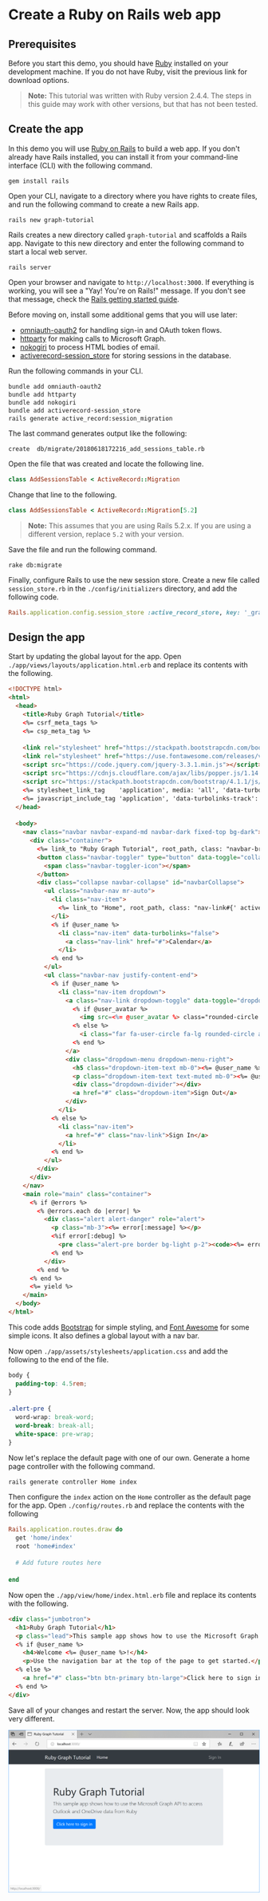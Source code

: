 # Create a Ruby on Rails web app

## Prerequisites

Before you start this demo, you should have [Ruby](https://www.ruby-lang.org/en/downloads/) installed on your development machine. If you do not have Ruby, visit the previous link for download options.

> **Note:** This tutorial was written with Ruby version 2.4.4. The steps in this guide may work with other versions, but that has not been tested.

## Create the app

In this demo you will use [Ruby on Rails](https://rubyonrails.org/) to build a web app. If you don't already have Rails installed, you can install it from your command-line interface (CLI) with the following command.

```Shell
gem install rails
```

Open your CLI, navigate to a directory where you have rights to create files, and run the following command to create a new Rails app.

```Shell
rails new graph-tutorial
```

Rails creates a new directory called `graph-tutorial` and scaffolds a Rails app. Navigate to this new directory and enter the following command to start a local web server.

```Shell
rails server
```

Open your browser and navigate to `http://localhost:3000`. If everything is working, you will see a "Yay! You're on Rails!" message. If you don't see that message, check the [Rails getting started guide](http://guides.rubyonrails.org/).

Before moving on, install some additional gems that you will use later:

- [omniauth-oauth2](https://github.com/omniauth/omniauth-oauth2) for handling sign-in and OAuth token flows.
- [httparty](https://github.com/jnunemaker/httpartyt) for making calls to Microsoft Graph.
- [nokogiri](https://github.com/sparklemotion/nokogiri) to process HTML bodies of email.
- [activerecord-session_store](https://github.com/rails/activerecord-session_store) for storing sessions in the database.

Run the following commands in your CLI.

```Shell
bundle add omniauth-oauth2
bundle add httparty
bundle add nokogiri
bundle add activerecord-session_store
rails generate active_record:session_migration
```

The last command generates output like the following:

```Shell
create  db/migrate/20180618172216_add_sessions_table.rb
```

Open the file that was created and locate the following line.

```ruby
class AddSessionsTable < ActiveRecord::Migration
```

Change that line to the following.

```ruby
class AddSessionsTable < ActiveRecord::Migration[5.2]
```

> **Note:** This assumes that you are using Rails 5.2.x. If you are using a different version, replace `5.2` with your version.

Save the file and run the following command.

```Shell
rake db:migrate
```

Finally, configure Rails to use the new session store. Create a new file called `session_store.rb` in the `./config/initializers` directory, and add the following code.

```ruby
Rails.application.config.session_store :active_record_store, key: '_graph_app_session'
```

## Design the app

Start by updating the global layout for the app. Open `./app/views/layouts/application.html.erb` and replace its contents with the following.

```html
<!DOCTYPE html>
<html>
  <head>
    <title>Ruby Graph Tutorial</title>
    <%= csrf_meta_tags %>
    <%= csp_meta_tag %>

    <link rel="stylesheet" href="https://stackpath.bootstrapcdn.com/bootstrap/4.1.1/css/bootstrap.min.css" integrity="sha384-WskhaSGFgHYWDcbwN70/dfYBj47jz9qbsMId/iRN3ewGhXQFZCSftd1LZCfmhktB" crossorigin="anonymous">
    <link rel="stylesheet" href="https://use.fontawesome.com/releases/v5.1.0/css/all.css" integrity="sha384-lKuwvrZot6UHsBSfcMvOkWwlCMgc0TaWr+30HWe3a4ltaBwTZhyTEggF5tJv8tbt" crossorigin="anonymous">
    <script src="https://code.jquery.com/jquery-3.3.1.min.js"></script>
    <script src="https://cdnjs.cloudflare.com/ajax/libs/popper.js/1.14.3/umd/popper.min.js" integrity="sha384-ZMP7rVo3mIykV+2+9J3UJ46jBk0WLaUAdn689aCwoqbBJiSnjAK/l8WvCWPIPm49" crossorigin="anonymous"></script>
    <script src="https://stackpath.bootstrapcdn.com/bootstrap/4.1.1/js/bootstrap.min.js" integrity="sha384-smHYKdLADwkXOn1EmN1qk/HfnUcbVRZyYmZ4qpPea6sjB/pTJ0euyQp0Mk8ck+5T" crossorigin="anonymous"></script>
    <%= stylesheet_link_tag    'application', media: 'all', 'data-turbolinks-track': 'reload' %>
    <%= javascript_include_tag 'application', 'data-turbolinks-track': 'reload' %>
  </head>

  <body>
    <nav class="navbar navbar-expand-md navbar-dark fixed-top bg-dark">
      <div class="container">
        <%= link_to "Ruby Graph Tutorial", root_path, class: "navbar-brand" %>
        <button class="navbar-toggler" type="button" data-toggle="collapse" data-target="#navbarCollapse" aria-controls="navbarCollapse" aria-expanded="false" aria-label="Toggle navigation">
          <span class="navbar-toggler-icon"></span>
        </button>
        <div class="collapse navbar-collapse" id="navbarCollapse">
          <ul class="navbar-nav mr-auto">
            <li class="nav-item">
              <%= link_to "Home", root_path, class: "nav-link#{' active' if controller.controller_name == 'home'}" %>
            </li>
            <% if @user_name %>
              <li class="nav-item" data-turbolinks="false">
                <a class="nav-link" href="#">Calendar</a>
              </li>
            <% end %>
          </ul>
          <ul class="navbar-nav justify-content-end">
            <% if @user_name %>
              <li class="nav-item dropdown">
                <a class="nav-link dropdown-toggle" data-toggle="dropdown" href="#" role="button" aria-haspopup="true" aria-expanded="false">
                  <% if @user_avatar %>
                    <img src=<%= @user_avatar %> class="rounded-circle align-self-center mr-2" style="width: 32px;">
                  <% else %>
                    <i class="far fa-user-circle fa-lg rounded-circle align-self-center mr-2" style="width: 32px;"></i>
                  <% end %>
                </a>
                <div class="dropdown-menu dropdown-menu-right">
                  <h5 class="dropdown-item-text mb-0"><%= @user_name %></h5>
                  <p class="dropdown-item-text text-muted mb-0"><%= @user_email %></p>
                  <div class="dropdown-divider"></div>
                  <a href="#" class="dropdown-item">Sign Out</a>
                </div>
              </li>
            <% else %>
              <li class="nav-item">
                <a href="#" class="nav-link">Sign In</a>
              </li>
            <% end %>
          </ul>
        </div>
      </div>
    </nav>
    <main role="main" class="container">
      <% if @errors %>
        <% @errors.each do |error| %>
          <div class="alert alert-danger" role="alert">
            <p class="mb-3"><%= error[:message] %></p>
            <%if error[:debug] %>
              <pre class="alert-pre border bg-light p-2"><code><%= error[:debug] %></code></error>
            <% end %>
          </div>
        <% end %>
      <% end %>
      <%= yield %>
    </main>
  </body>
</html>
```

This code adds [Bootstrap](http://getbootstrap.com/) for simple styling, and [Font Awesome](https://fontawesome.com/) for some simple icons. It also defines a global layout with a nav bar.

Now open `./app/assets/stylesheets/application.css` and add the following to the end of the file.

```css
body {
  padding-top: 4.5rem;
}

.alert-pre {
  word-wrap: break-word;
  word-break: break-all;
  white-space: pre-wrap;
}
```

Now let's replace the default page with one of our own. Generate a home page controller with the following command.

```Shell
rails generate controller Home index
```

Then configure the `index` action on the `Home` controller as the default page for the app. Open `./config/routes.rb` and replace the contents with the following

```ruby
Rails.application.routes.draw do
  get 'home/index'
  root 'home#index'

  # Add future routes here

end
```

Now open the `./app/view/home/index.html.erb` file and replace its contents with the following.

```html
<div class="jumbotron">
  <h1>Ruby Graph Tutorial</h1>
  <p class="lead">This sample app shows how to use the Microsoft Graph API to access Outlook and OneDrive data from Ruby</p>
  <% if @user_name %>
    <h4>Welcome <%= @user_name %>!</h4>
    <p>Use the navigation bar at the top of the page to get started.</p>
  <% else %>
    <a href="#" class="btn btn-primary btn-large">Click here to sign in</a>
  <% end %>
</div>
```

Save all of your changes and restart the server. Now, the app should look very different.

![A screenshot of the redesigned home page](/Images/create-app-01.png)